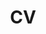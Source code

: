 ---
layout: single
title: "CV"
permalink: /cv/
header:
  overlay_color: "#333"
  overlay_image: /assets/images/welcomeBanner.jpg
  actions:
    - label: "Home"
      url: /
    - label: "About"
      url: /about/
    - label: "Blog"
      url: /blog/
    # - label: "Projects"
    #   url: /projects/
    - label: "Tools"
      url: /tools/
    - label: "Contact"
      url: /contact/
    - label: "CV"
      url: /cv/
---